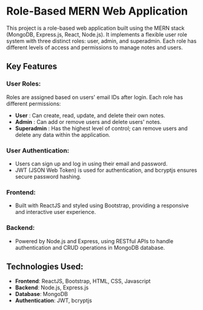 # Role-Based MERN Web Application

This project is a role-based web application built using the MERN stack (MongoDB, Express.js, React, Node.js). It implements a flexible user role system with three distinct roles: user, admin, and superadmin. Each role has different levels of access and permissions to manage notes and users.

## Key Features
 ### User Roles:
   Roles are assigned based on users' email IDs after login. Each role has different permissions:
   - **User** : Can create, read, update, and delete their own notes.
   - **Admin** : Can add or remove users and delete users' notes.
   - **Superadmin** : Has the highest level of control; can remove users and delete any data within the application.

 ### User Authentication:
 - Users can sign up and log in using their email and password.
 - JWT (JSON Web Token) is used for authentication, and bcryptjs ensures secure password hashing.

 ### Frontend:
- Built with ReactJS and styled using Bootstrap, providing a responsive and interactive user experience.

 ### Backend:
- Powered by Node.js and Express, using RESTful APIs to handle authentication and CRUD operations in MongoDB database.

## Technologies Used:

- **Frontend**: ReactJS, Bootstrap, HTML, CSS, Javascript
- **Backend**: Node.js, Express.js
- **Database**:  MongoDB
- **Authentication**: JWT, bcryptjs
